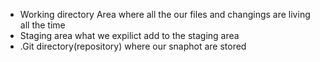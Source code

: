 * Working directory 
Area where all the our files and changings are living all the time
* Staging area
what we expilict add to the staging area
* .Git directory(repository)
where our snaphot are stored

